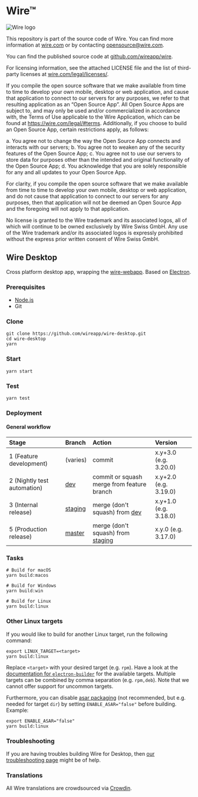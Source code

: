 # Wire™

![Wire logo](https://github.com/wireapp/wire/blob/master/assets/logo.png?raw=true)

This repository is part of the source code of Wire. You can find more information at [wire.com](https://wire.com) or by contacting opensource@wire.com.

You can find the published source code at [github.com/wireapp/wire](https://github.com/wireapp/wire).

For licensing information, see the attached LICENSE file and the list of third-party licenses at [wire.com/legal/licenses/](https://wire.com/legal/licenses/).

If you compile the open source software that we make available from time to time to develop your own mobile, desktop or web application, and cause that application to connect to our servers for any purposes, we refer to that resulting application as an “Open Source App”. All Open Source Apps are subject to, and may only be used and/or commercialized in accordance with, the Terms of Use applicable to the Wire Application, which can be found at https://wire.com/legal/#terms. Additionally, if you choose to build an Open Source App, certain restrictions apply, as follows:

a. You agree not to change the way the Open Source App connects and interacts with our servers; b. You agree not to weaken any of the security features of the Open Source App; c. You agree not to use our servers to store data for purposes other than the intended and original functionality of the Open Source App; d. You acknowledge that you are solely responsible for any and all updates to your Open Source App.

For clarity, if you compile the open source software that we make available from time to time to develop your own mobile, desktop or web application, and do not cause that application to connect to our servers for any purposes, then that application will not be deemed an Open Source App and the foregoing will not apply to that application.

No license is granted to the Wire trademark and its associated logos, all of which will continue to be owned exclusively by Wire Swiss GmbH. Any use of the Wire trademark and/or its associated logos is expressly prohibited without the express prior written consent of Wire Swiss GmbH.

## Wire Desktop

Cross platform desktop app, wrapping the [wire-webapp](https://github.com/wireapp/wire-webapp). Based on [Electron](https://electronjs.org).

### Prerequisites

- [Node.js](https://nodejs.org/)
- Git

### Clone

```shell
git clone https://github.com/wireapp/wire-desktop.git
cd wire-desktop
yarn
```

### Start

```shell
yarn start
```

### Test

```shell
yarn test
```

### Deployment

#### General workflow

| Stage | Branch | Action | Version |
| :-- | :-- | :-- | :-- |
| 1 (Feature development) | (varies) | commit | x.y+3.0 (e.g. 3.20.0) |
| 2 (Nightly test automation) | [dev](https://github.com/wireapp/wire-desktop/tree/dev) | commit or squash merge from feature branch | x.y+2.0 (e.g. 3.19.0) |
| 3 (Internal release) | [staging](https://github.com/wireapp/wire-desktop/tree/staging) | merge (don't squash) from [dev](https://github.com/wireapp/wire-desktop/tree/dev) | x.y+1.0 (e.g. 3.18.0) |
| 5 (Production release) | [master](https://github.com/wireapp/wire-desktop/tree/master) | merge (don't squash) from [staging](https://github.com/wireapp/wire-desktop/tree/staging) | x.y.0 (e.g. 3.17.0) |

### Tasks

```shell
# Build for macOS
yarn build:macos

# Build for Windows
yarn build:win

# Build for Linux
yarn build:linux
```

### Other Linux targets

If you would like to build for another Linux target, run the following command:

```shell
export LINUX_TARGET=<target>
yarn build:linux
```

Replace `<target>` with your desired target (e.g. `rpm`). Have a look at the [documentation for `electron-builder`](https://www.electron.build/configuration/linux) for the available targets. Multiple targets can be combined by comma separation (e.g. `rpm,deb`). Note that we cannot offer support for uncommon targets.

Furthermore, you can disable [asar packaging](https://electronjs.org/docs/tutorial/application-packaging) (not recommended, but e.g. needed for target `dir`) by setting `ENABLE_ASAR="false"` before building. Example:

```shell
export ENABLE_ASAR="false"
yarn build:linux
```

### Troubleshooting

If you are having troubles building Wire for Desktop, then [our troubleshooting page](https://github.com/wireapp/wire-desktop/wiki/Troubleshooting) might be of help.

### Translations

All Wire translations are crowdsourced via [Crowdin](https://crowdin.com/projects/wire).
